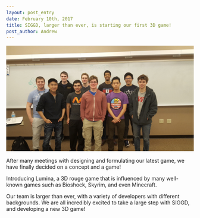 ```yaml
---
layout: post_entry
date: February 10th, 2017 
title: SIGGD, larger than ever, is starting our first 3D game!
post_author: Andrew
---
```


![alt text](/img/Spring2017Team.jpg)

After many meetings with designing and formulating our latest game, we have finally decided on a concept and a game!

Introducing Lumina, a 3D rouge game that is influenced by many well-known games such as Bioshock, Skyrim, and even Minecraft.

Our team is larger than ever, with a variety of developers with different backgrounds. We are all incredibly excited to take a large step with SIGGD, and developing a new 3D game!

